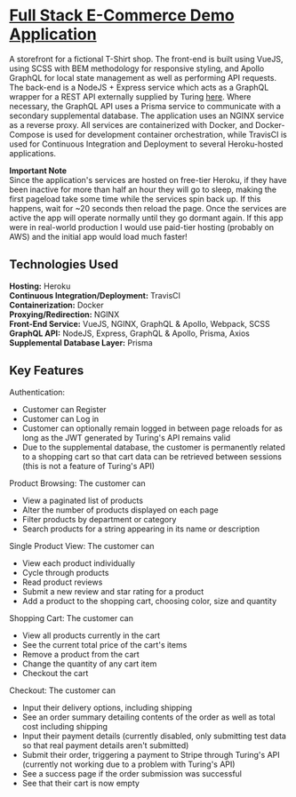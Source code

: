 # [Full Stack E-Commerce Demo Application](http://storefront.sjbroughton.com)  
A storefront for a fictional T-Shirt shop. The front-end is built using VueJS, using SCSS with BEM methodology for responsive styling, and Apollo GraphQL for local state management as well as performing API requests. The back-end is a NodeJS + Express service which acts as a GraphQL wrapper for a REST API externally supplied by Turing [here](https://backendapi.turing.com/docs/#/). Where necessary, the GraphQL API uses a Prisma service to communicate with a secondary supplemental database. The application uses an NGINX service as a reverse proxy. All services are containerized with Docker, and Docker-Compose is used for development container orchestration, while TravisCI is used for Continuous Integration and Deployment to several Heroku-hosted applications.  

**Important Note**  
Since the application's services are hosted on free-tier Heroku, if they have been inactive for more than half an hour they will go to sleep, making the first pageload take some time while the services spin back up. If this happens, wait for ~20 seconds then reload the page. Once the services are active the app will operate normally until they go dormant again. If this app were in real-world production I would use paid-tier hosting (probably on AWS) and the initial app would load much faster!

## Technologies Used
**Hosting:** Heroku  
**Continuous Integration/Deployment:** TravisCI  
**Containerization:** Docker  
**Proxying/Redirection:** NGINX  
**Front-End Service:** VueJS, NGINX, GraphQL & Apollo, Webpack, SCSS  
**GraphQL API:** NodeJS, Express, GraphQL & Apollo, Prisma, Axios  
**Supplemental Database Layer:** Prisma  

## Key Features
Authentication:
  - Customer can Register
  - Customer can Log in
  - Customer can optionally remain logged in between page reloads for as long as the JWT generated by Turing's API remains valid
  - Due to the supplemental database, the customer is permanently related to a shopping cart so that cart data can be retrieved between sessions (this is not a feature of Turing's API)  

Product Browsing:  The customer can
  - View a paginated list of products
  - Alter the number of products displayed on each page
  - Filter products by department or category
  - Search products for a string appearing in its name or description

Single Product View: The customer can
  - View each product individually
  - Cycle through products
  - Read product reviews
  - Submit a new review and star rating for a product
  - Add a product to the shopping cart, choosing color, size and quantity

Shopping Cart: The customer can
  - View all products currently in the cart
  - See the current total price of the cart's items
  - Remove a product from the cart
  - Change the quantity of any cart item
  - Checkout the cart

Checkout: The customer can
  - Input their delivery options, including shipping
  - See an order summary detailing contents of the order as well as total cost including shipping
  - Input their payment details (currently disabled, only submitting test data so that real payment details aren't submitted)
  - Submit their order, triggering a payment to Stripe through Turing's API (currently not working due to a problem with Turing's API)
  - See a success page if the order submission was successful
  - See that their cart is now empty
